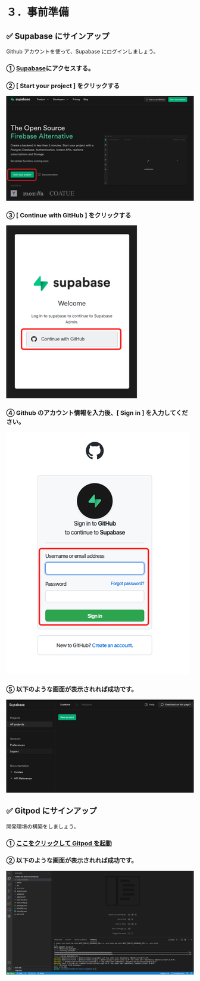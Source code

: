# ３．事前準備

## ✅ Supabase にサインアップ

Github アカウントを使って、Supabase にログインしましょう。

### ① [Supabase](https://supabase.com/)にアクセスする。

### ② [ Start your project ] をクリックする

![gras](010_supabase-1.png)

### ③ [ Continue with GitHub ] をクリックする

![gras](020_supabase-2.png)

### ④ Github のアカウント情報を入力後、[ Sign in ] を入力してください。

![gras](030_supabase-3.png)

### ⑤ 以下のような画面が表示されれば成功です。

![gras](040_supabase-4.png)

## ✅ Gitpod にサインアップ

開発環境の構築をしましょう。

### ① [ここをクリックして Gitpod を起動](https://gitpod.io/#https://github.com/AkiUnleash/hands-on-nextjs-supabase/tree/main)

### ② 以下のような画面が表示されれば成功です。

![gras](050_gitpod-1.png)
